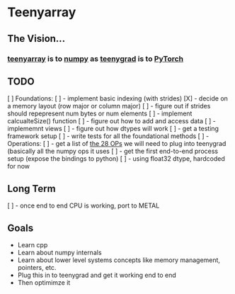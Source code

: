# Teenyarray

## The Vision...
### [teenyarray](https://github.com/beverm2391/teenyarray) is to [numpy](https://numpy.org/) as [teenygrad](https://github.com/tinygrad/teenygrad/tree/main) is to [PyTorch](https://pytorch.org/) 

## TODO
[ ] Foundations:
    [ ] - implement basic indexing (with strides)
        [X] - decide on a memory layout (row major or column major)
        [ ] - figure out if strides should repepresent num bytes or num elements
        [ ] - implement calcualteSize() function
    [ ] - figure out how to add and access data
    [ ] - implememnt views
[ ] - figure out how dtypes will work
[ ] - get a testing framework setup
    [ ] - write tests for all the foundational methods
[ ] - Operations:
    [ ] - get a list of [the 28 OPs](https://github.com/tinygrad/teenygrad/blob/main/teenygrad/lazy.py) we will need to plug into teenygrad (basically all the numpy ops it uses
[ ] - get the first end-to-end process setup (expose the bindings to python)
    [ ] - using float32 dtype, hardcoded for now

## Long Term
[ ] - once end to end CPU is working, port to METAL

## Goals
- Learn cpp
- Learn about numpy internals
- Learn about lower level systems concepts like memory management, pointers, etc.
- Plug this in to teenygrad and get it working end to end
- Then optimimze it